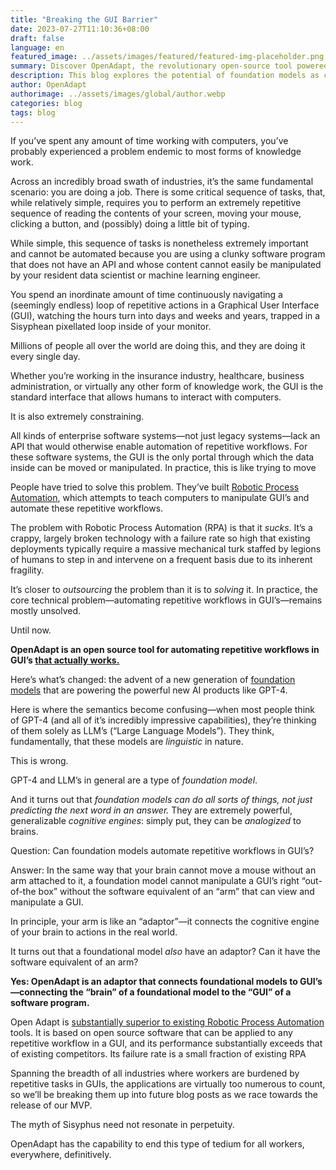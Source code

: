 ```yaml
---
title: "Breaking the GUI Barrier"
date: 2023-07-27T11:10:36+08:00
draft: false
language: en
featured_image: ../assets/images/featured/featured-img-placeholder.png
summary: Discover OpenAdapt, the revolutionary open-source tool powered by GPT-4 and foundation models. Say goodbye to repetitive tasks in GUIs as OpenAdapt acts as the missing link between AI and software, liberating workers from monotonous loops. Embrace the future of automation and efficiency with OpenAdapt.
description: This blog explores the potential of foundation models as cognitive engines and introduces OpenAdapt as the missing link between AI and GUI-based software systems, promising to liberate workers from the Sisyphean loop of manual tasks.
author: OpenAdapt
authorimage: ../assets/images/global/author.webp
categories: blog
tags: blog
---
```

If you’ve spent any amount of time working with computers, you’ve probably experienced a problem endemic to most forms of knowledge work.

Across an incredibly broad swath of industries, it’s the same fundamental scenario: you are doing a job. There is some critical sequence of tasks, that, while relatively simple, requires you to perform an extremely repetitive sequence of reading the contents of your screen, moving your mouse, clicking a button, and (possibly) doing a little bit of typing. 

While simple, this sequence of tasks is nonetheless extremely important and cannot be automated because you are using a clunky software program that does not have an API and whose content cannot easily be manipulated by your resident data scientist or machine learning engineer. 

You spend an inordinate amount of time continuously navigating a (seemingly endless) loop of repetitive actions in a Graphical User Interface (GUI), watching the hours turn into days and weeks and years, trapped in a Sisyphean pixellated loop inside of your monitor.

Millions of people all over the world are doing this, and they are doing it every single day. 

Whether you’re working in the insurance industry, healthcare, business administration, or virtually any other form of knowledge work, the GUI is the standard interface that allows humans to interact with computers.

It is also extremely constraining. 

All kinds of enterprise software systems—not just legacy systems—lack an API that would otherwise enable automation of repetitive workflows. For these software systems, the GUI is the only portal through which the data inside can be moved or manipulated. In practice, this is like trying to move

People have tried to solve this problem. They’ve built [Robotic  Process Automation](https://en.wikipedia.org/wiki/Robotic_process_automation), which attempts to teach computers to manipulate GUI’s and automate these repetitive workflows.

The problem with Robotic Process Automation (RPA) is that it *sucks*. It’s a crappy, largely broken technology with a failure rate so high that existing deployments typically require a massive mechanical turk staffed by legions of humans to step in and intervene on a frequent basis due to its inherent fragility.

It’s closer to *outsourcing* the problem than it is to *solving* it. In practice, the core technical problem—automating repetitive workflows in GUI’s—remains mostly unsolved.

Until now.

**OpenAdapt is an open source tool for automating repetitive workflows in GUI’s <u>that actually works.</u>**

Here’s what’s changed: the advent of a new generation of [foundation models](https://en.wikipedia.org/wiki/Foundation_models) that are powering the powerful new AI products like GPT-4. 

Here is where the semantics become confusing—when most people think of GPT-4 (and all of it’s incredibly impressive capabilities), they’re thinking of them solely as LLM’s (“Large Language Models”). They think, fundamentally, that these models are *linguistic* in nature.

This is wrong.

GPT-4 and LLM’s in general are a type of *foundation model*.

And it turns out that *foundation models can do all sorts of things, not just predicting the next word in an answer.* They are extremely powerful, generalizable *cognitive engines*: simply put, they can be *analogized* to brains. 

Question: Can foundation models automate repetitive workflows in GUI’s?

Answer: In the same way that your brain cannot move a mouse without an arm attached to it, a foundation model cannot manipulate a GUI’s right “out-of-the box” without the software equivalent of an “arm” that can view and manipulate a GUI.

In principle, your arm is like an “adaptor”—it connects the cognitive engine of your brain to actions in the real world. 

It turns out that a foundational model *also* have an adaptor? Can it have the software equivalent of an arm?

**Yes: OpenAdapt is an adaptor that connects foundational models to GUI’s—connecting the “brain” of a foundational model to the “GUI” of a software program.**

Open Adapt is <u>substantially superior to existing Robotic Process Automation</u> tools. It is based on open source software that can be applied to any repetitive workflow in a GUI, and its performance substantially exceeds that of existing competitors. Its failure rate is a small fraction of existing RPA

Spanning the breadth of all industries where workers are burdened by repetitive tasks in GUIs, the applications are virtually too numerous to count, so we’ll be breaking them up into future blog posts as we race towards the release of our MVP. 

The myth of Sisyphus need not resonate in perpetuity.

OpenAdapt has the capability to end this type of tedium for all workers, everywhere, definitively. 
